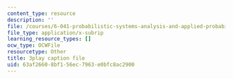 ```yaml
---
content_type: resource
description: ''
file: /courses/6-041-probabilistic-systems-analysis-and-applied-probability-fall-2010/63af26608bf156ec7963e0bfc8ac2900_Tx7zzD4aeiA.srt
file_type: application/x-subrip
learning_resource_types: []
ocw_type: OCWFile
resourcetype: Other
title: 3play caption file
uid: 63af2660-8bf1-56ec-7963-e0bfc8ac2900
---
```

